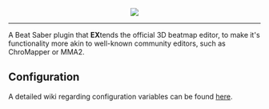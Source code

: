 <p align="center"><img src="https://github.com/kaitlyndotmoe/EditorEX/blob/redux/Assets/EditorEX-Logo.png?raw=true"></p>

---

A Beat Saber plugin that **EX**tends the official 3D beatmap editor, to make it's functionality more akin to well-known community editors, such as ChroMapper or MMA2.

## Configuration
A detailed wiki regarding configuration variables can be found [here](https://github.com/ItsKaitlyn03/EditorEX/wiki/Configuration).
